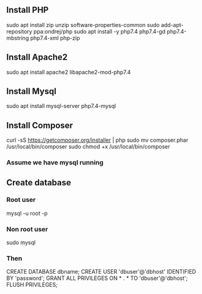 ## Install PHP

sudo apt install zip unzip software-properties-common
sudo add-apt-repository ppa:ondrej/php
sudo apt install -y php7.4 php7.4-gd php7.4-mbstring php7.4-xml php-zip

## Install Apache2

sudo apt install apache2 libapache2-mod-php7.4

## Install Mysql

sudo apt install mysql-server php7.4-mysql

## Install Composer

curl -sS https://getcomposer.org/installer | php
sudo mv composer.phar /usr/local/bin/composer
sudo chmod +x /usr/local/bin/composer

### Assume we have mysql running

## Create database

### Root user
mysql -u root -p

### Non root user
sudo mysql

### Then

CREATE DATABASE dbname;
CREATE USER 'dbuser'@'dbhost' IDENTIFIED BY 'password';
GRANT ALL PRIVILEGES ON * . * TO 'dbuser'@'dbhost';
FLUSH PRIVILEGES;